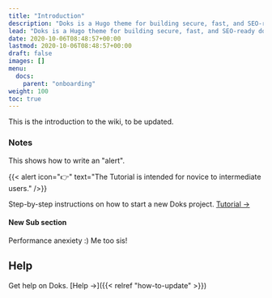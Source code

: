 ```yaml
---
title: "Introduction"
description: "Doks is a Hugo theme for building secure, fast, and SEO-ready documentation websites, which you can easily update and customize."
lead: "Doks is a Hugo theme for building secure, fast, and SEO-ready documentation websites, which you can easily update and customize."
date: 2020-10-06T08:48:57+00:00
lastmod: 2020-10-06T08:48:57+00:00
draft: false
images: []
menu:
  docs:
    parent: "onboarding"
weight: 100
toc: true
---
```


This is the introduction to the wiki, to be updated.

### Notes

This shows how to write an "alert".

{{< alert icon="👉" text="The Tutorial is intended for novice to intermediate users." />}}

Step-by-step instructions on how to start a new Doks project. [Tutorial →](https://getdoks.org/tutorial/introduction/)

#### New Sub section

Performance anexiety :)
Me too sis!

## Help

Get help on Doks. [Help →]({{< relref "how-to-update" >}})
